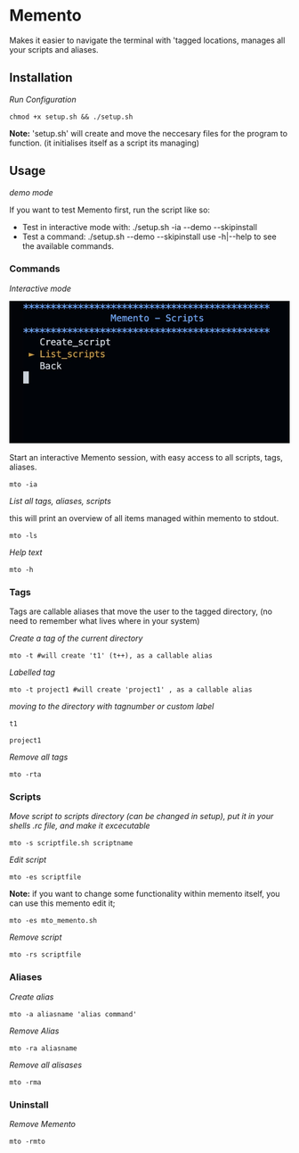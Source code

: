 # Memento

Makes it easier to navigate the terminal with 'tagged locations, manages all your scripts and aliases.

## Installation 

*Run Configuration*
```shell
chmod +x setup.sh && ./setup.sh
```

**Note:** 'setup.sh' will create and move the neccesary files for the program to function. (it initialises itself as a script its managing)

## Usage

*demo mode*

If you want to test Memento first, run the script like so:

* Test in interactive mode with:
 ./setup.sh  -ia --demo --skipinstall 
* Test a command:
 ./setup.sh <command> --demo --skipinstall 
 use -h|--help to see the available commands.


### Commands

*Interactive mode*

![interactive mode](interactive_mto.jpg)

Start an interactive Memento session, with easy access to all scripts, tags, aliases.

```shell
mto -ia
```


*List all tags, aliases, scripts*

this will print an overview of all items managed within memento to stdout. 

```shell
mto -ls
```

*Help text*
```shell
mto -h
```

### Tags
Tags are callable aliases that move the user to the tagged directory, (no need to remember what lives where in your system)

*Create a tag of the current directory*
```shell
mto -t #will create 't1' (t++), as a callable alias
```
*Labelled tag*
```shell
mto -t project1 #will create 'project1' , as a callable alias
```
*moving to the directory with tagnumber or custom label*
```shell
t1
```
```shell
project1
```

*Remove all tags*
```shell
mto -rta
```

### Scripts
*Move script to scripts directory (can be changed in setup), put it in your shells .rc file, and make it excecutable*
```shell
mto -s scriptfile.sh scriptname
```
*Edit script*
```shell
mto -es scriptfile
```

**Note:** if you want to change some functionality within memento itself, you can use this memento edit it;
```shell
mto -es mto_memento.sh
```

*Remove script*
```shell
mto -rs scriptfile
```


### Aliases
*Create alias*
```shell
mto -a aliasname 'alias command'
```
*Remove Alias*
```shell
mto -ra aliasname
```
*Remove all alisases*
```shell
mto -rma
```
### Uninstall
*Remove Memento*
```shell
mto -rmto
```


